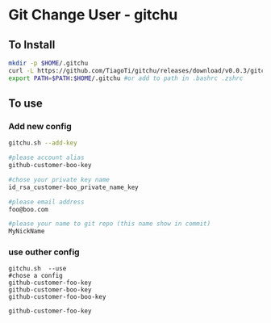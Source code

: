 # Git Change User - gitchu

## To Install

```sh
mkdir -p $HOME/.gitchu
curl -L https://github.com/TiagoTi/gitchu/releases/download/v0.0.3/gitchu.sh -o $HOME/.gitchu/gitchu && chmod +x $HOME/.gitchu/gitchu
export PATH=$PATH:$HOME/.gitchu #or add to path in .bashrc .zshrc
```

## To use

### Add new config

```sh
gitchu.sh --add-key

#please account alias
github-customer-boo-key

#chose your private key name
id_rsa_customer-boo_private_name_key

#please email address
foo@boo.com

#please your name to git repo (this name show in commit)
MyNickName
```

### use outher config

```ssh
gitchu.sh  --use
#chose a config
github-customer-foo-key
github-customer-boo-key
github-customer-foo-boo-key

github-customer-foo-key
```
